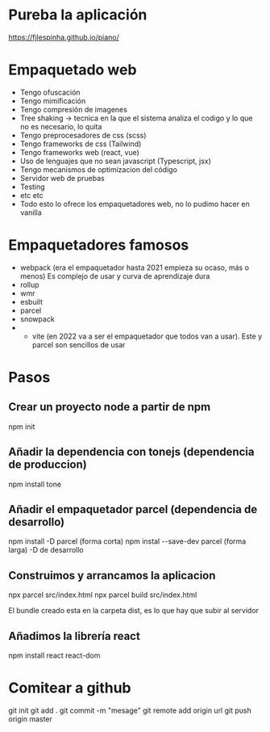 # Pureba la aplicación
https://fjlespinha.github.io/piano/
# Empaquetado web

 - Tengo ofuscación 
 - Tengo mimificación
 - Tengo compresión de imagenes
 - Tree shaking -> tecnica en la que el sistema analiza el codigo y lo que no es necesario, lo quita
 - Tengo preprocesadores de css (scss)
 - Tengo frameworks de css (Tailwind)
 - Tengo frameworks web (react, vue)
 - Uso de lenguajes que no sean javascript (Typescript, jsx)
 - Tengo mecanismos de optimizacion del código
 - Servidor web de pruebas
 - Testing
 - etc etc
 - Todo esto lo ofrece los empaquetadores web, no lo pudimo hacer en vanilla

# Empaquetadores famosos

- webpack (era el empaquetador hasta 2021 empieza su ocaso, más o menos) Es complejo de usar y curva de aprendizaje dura
- rollup
- wmr
- esbuilt
- parcel
- snowpack
- * vite (en 2022 va a ser el empaquetador que todos van a usar). Este y parcel son sencillos de usar

# Pasos

## Crear un proyecto node a partir de npm
npm init 

## Añadir la dependencia con tonejs (dependencia de produccion)
npm install tone

## Añadir el empaquetador parcel (dependencia de desarrollo)
npm install -D parcel (forma corta)
npm instal --save-dev parcel (forma larga)
-D de desarrollo

## Construimos y arrancamos la aplicacion
npx parcel src/index.html
npx parcel build src/index.html

El bundle creado esta en la carpeta dist, es lo que hay que subir al servidor

## Añadimos la librería react
npm install react react-dom

# Comitear a github
git init
git add .
git commit -m "mesage"
git remote add origin url
git push origin master
